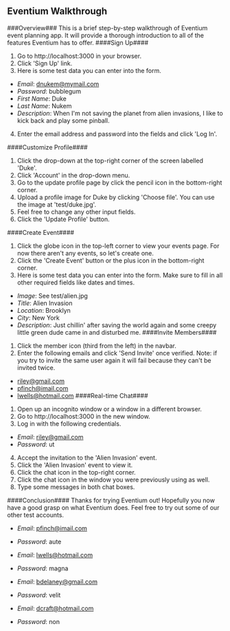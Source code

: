 ## Eventium Walkthrough ##
###Overview###
This is a brief step-by-step walkthrough of Eventium event planning app. It will provide a thorough introduction to all of the features Eventium has to offer.
####Sign Up####
 1. Go to http://localhost:3000 in your browser.
 2. Click 'Sign Up' link.
 3. Here is some test data you can enter into the form.
* *Email*: dnukem@mymail.com
* *Password*: bubblegum
* *First Name*: Duke
* *Last Name*: Nukem
* *Description*: When I'm not saving the planet from alien invasions, I like to kick back and play some pinball.
4. Enter the email address and password into the fields and click 'Log In'.

####Customize Profile####
 1. Click the drop-down at the top-right corner of the screen labelled 'Duke'.
 2. Click 'Account' in the drop-down menu.
 3. Go to the update profile page by click the pencil icon in the bottom-right corner.
 4. Upload a profile image for Duke by clicking 'Choose file'. You can use the image at 'test/duke.jpg'.
 5. Feel free to change any other input fields.
 6. Click the 'Update Profile' button.

####Create Event####
1. Click the globe icon in the top-left corner to view your events page. For now there aren't any events, so let's create one.
2. Click the 'Create Event' button or the plus icon in the bottom-right corner.
3. Here is some test data you can enter into the form. Make sure to fill in all other required fields like dates and times.
* *Image*:  See test/alien.jpg
* *Title*: Alien Invasion
* *Location*: Brooklyn
* *City*: New York
* *Description*:  Just chillin' after saving the world again and some creepy little green dude came in and disturbed me.
####Invite Members####
1. Click the member icon (third from the left) in the navbar.
2. Enter the following emails and click 'Send Invite' once verified. Note: if you try to invite the same user again it will fail because they can't be invited twice.
* riley@gmail.com
* pfinch@imail.com
* lwells@hotmail.com
####Real-time Chat####
1. Open up an incognito window or a window in a different browser.
2. Go to http://localhost:3000 in the new window.
3. Log in with the following credentials.
* *Email*: riley@gmail.com
* *Password*: ut
4. Accept the invitation to the 'Alien Invasion' event.
5. Click the 'Alien Invasion' event to view it.
6. Click the chat icon in the top-right corner.
7. Click the chat icon in the window you were previously using as well.
8. Type some messages in both chat boxes.

####Conclusion####
Thanks for trying Eventium out! Hopefully you now have a good grasp on what Eventium does. Feel free to try out some of our other test accounts.

 - *Email*: pfinch@imail.com
 - *Password*: aute

 - *Email*: lwells@hotmail.com
 - *Password*: magna

 - *Email*: bdelaney@gmail.com
 - *Password*: velit

- *Email*: dcraft@hotmail.com
 - *Password*: non